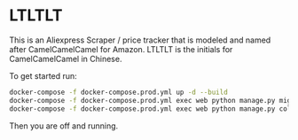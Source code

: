 # LTLTLT 

This is an Aliexpress Scraper / price tracker that is modeled and named after CamelCamelCamel for Amazon. LTLTLT is the initials for CamelCamelCamel in Chinese. 

To get started run:

```bash
docker-compose -f docker-compose.prod.yml up -d --build
docker-compose -f docker-compose.prod.yml exec web python manage.py migrate --no-input
docker-compose -f docker-compose.prod.yml exec web python manage.py collectstatic --no-input
```

Then you are off and running. 